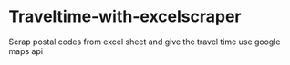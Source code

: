 # Traveltime-with-excelscraper
Scrap postal codes from excel sheet and give the travel time use google maps api
